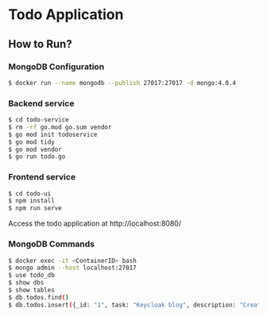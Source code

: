 # Todo Application

## How to Run?

### MongoDB Configuration

```sh
$ docker run --name mongodb --publish 27017:27017 -d mongo:4.0.4
```

### Backend service

```sh
$ cd todo-service
$ rm -rf go.mod go.sum vendor
$ go mod init todoservice
$ go mod tidy
$ go mod vendor
$ go run todo.go
```

### Frontend service

```sh
$ cd todo-ui
$ npm install
$ npm run serve
```

Access the todo application at http://localhost:8080/

### MongoDB Commands

```sh
$ docker exec -it <ContainerID> bash
$ mongo admin --host localhost:27017
$ use todo_db
$ show dbs
$ show tables
$ db.todos.find()
$ db.todos.insert({_id: "1", task: "Keycloak blog", description: "Create a blog post about keycloak."})
```
